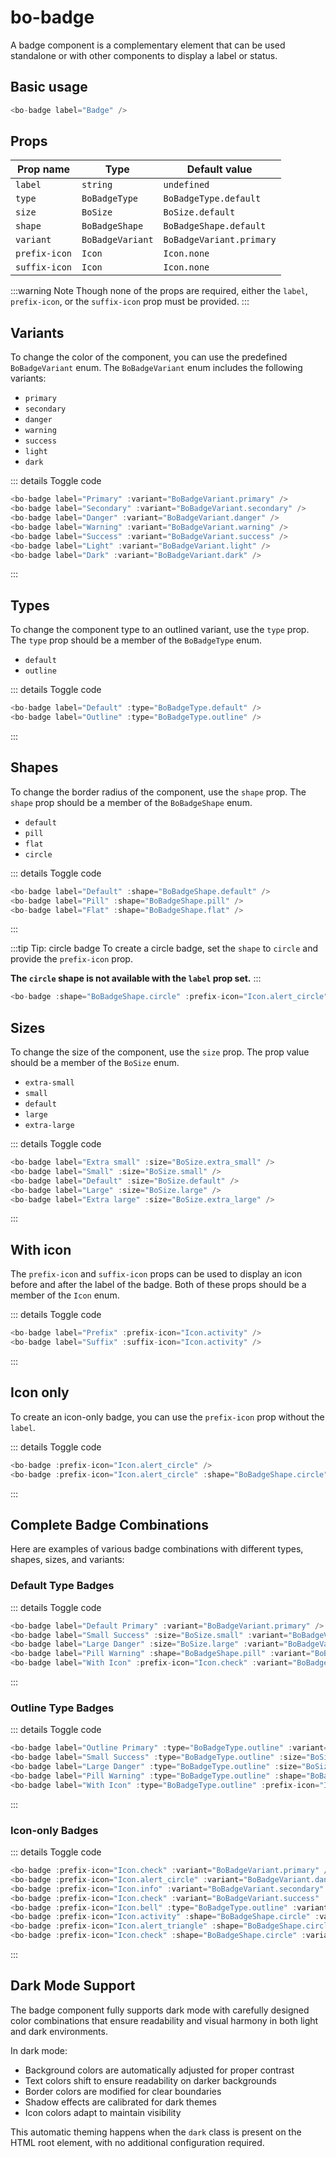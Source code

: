 <script setup>
  import { BoBadge, BoBadgeVariant, BoBadgeType, BoBadgeShape } from '@/components/bo_badge';
  import { Icon } from '@/components/bo_icon';
  import { BoSize } from '@/shared';
</script>

# bo-badge

A badge component is a complementary element that can be used standalone or with other components to display a label or status.

<bo-badge label="Badge" />

## Basic usage

```js
<bo-badge label="Badge" />
```

## Props

| Prop name     | Type             | Default value            |
| ------------- | ---------------- | ------------------------ |
| `label`       | `string`         | `undefined`              |
| `type`        | `BoBadgeType`    | `BoBadgeType.default`    |
| `size`        | `BoSize`         | `BoSize.default`         |
| `shape`       | `BoBadgeShape`   | `BoBadgeShape.default`   |
| `variant`     | `BoBadgeVariant` | `BoBadgeVariant.primary` |
| `prefix-icon` | `Icon`           | `Icon.none`              |
| `suffix-icon` | `Icon`           | `Icon.none`              |

:::warning Note
Though none of the props are required, either the `label`, `prefix-icon`, or the `suffix-icon` prop must be provided.
:::

## Variants

To change the color of the component, you can use the predefined `BoBadgeVariant` enum. The `BoBadgeVariant` enum includes the following variants:

- `primary`
- `secondary`
- `danger`
- `warning`
- `success`
- `light`
- `dark`

<div class="flex flex-wrap gap-2 mt-2">
  <bo-badge label="Primary" :variant="BoBadgeVariant.primary" />
  <bo-badge label="Secondary" :variant="BoBadgeVariant.secondary" />
  <bo-badge label="Danger" :variant="BoBadgeVariant.danger" />
  <bo-badge label="Warning" :variant="BoBadgeVariant.warning" />
  <bo-badge label="Success" :variant="BoBadgeVariant.success" />
  <bo-badge label="Light" :variant="BoBadgeVariant.light" />
  <bo-badge label="Dark" :variant="BoBadgeVariant.dark" />
</div>

::: details Toggle code

```js
<bo-badge label="Primary" :variant="BoBadgeVariant.primary" />
<bo-badge label="Secondary" :variant="BoBadgeVariant.secondary" />
<bo-badge label="Danger" :variant="BoBadgeVariant.danger" />
<bo-badge label="Warning" :variant="BoBadgeVariant.warning" />
<bo-badge label="Success" :variant="BoBadgeVariant.success" />
<bo-badge label="Light" :variant="BoBadgeVariant.light" />
<bo-badge label="Dark" :variant="BoBadgeVariant.dark" />
```

:::

## Types

To change the component type to an outlined variant, use the `type` prop.
The `type` prop should be a member of the `BoBadgeType` enum.

- `default`
- `outline`

<div class="flex gap-2 mt-2">
  <bo-badge label="Default" :type="BoBadgeType.default" />
  <bo-badge label="Outline" :type="BoBadgeType.outline" />
</div>

::: details Toggle code

```js
<bo-badge label="Default" :type="BoBadgeType.default" />
<bo-badge label="Outline" :type="BoBadgeType.outline" />
```

:::

## Shapes

To change the border radius of the component, use the `shape` prop.
The `shape` prop should be a member of the `BoBadgeShape` enum.

- `default`
- `pill`
- `flat`
- `circle`

<div class="flex gap-2 mt-2">
  <bo-badge label="Default" :shape="BoBadgeShape.default" />
  <bo-badge label="Pill" :shape="BoBadgeShape.pill" />
  <bo-badge label="Flat" :shape="BoBadgeShape.flat" />
</div>

::: details Toggle code

```js
<bo-badge label="Default" :shape="BoBadgeShape.default" />
<bo-badge label="Pill" :shape="BoBadgeShape.pill" />
<bo-badge label="Flat" :shape="BoBadgeShape.flat" />
```

:::

:::tip Tip: circle badge
To create a circle badge, set the `shape` to `circle` and provide the `prefix-icon` prop.

<b>The `circle` shape is not available with the `label` prop set.</b>
:::

<div class="flex gap-2 mt-2">
  <bo-badge :shape="BoBadgeShape.circle" :prefix-icon="Icon.alert_circle" />
</div>

```js
<bo-badge :shape="BoBadgeShape.circle" :prefix-icon="Icon.alert_circle" />
```

## Sizes

To change the size of the component, use the `size` prop.
The prop value should be a member of the `BoSize` enum.

- `extra-small`
- `small`
- `default`
- `large`
- `extra-large`

<div class="flex gap-2 items-center mt-2">
  <bo-badge label="Extra small" :size="BoSize.extra_small" />
  <bo-badge label="Small" :size="BoSize.small" />
  <bo-badge label="Default" :size="BoSize.default" />
  <bo-badge label="Large" :size="BoSize.large" />
  <bo-badge label="Extra large" :size="BoSize.extra_large" />
</div>

::: details Toggle code

```js
<bo-badge label="Extra small" :size="BoSize.extra_small" />
<bo-badge label="Small" :size="BoSize.small" />
<bo-badge label="Default" :size="BoSize.default" />
<bo-badge label="Large" :size="BoSize.large" />
<bo-badge label="Extra large" :size="BoSize.extra_large" />
```

:::

## With icon

The `prefix-icon` and `suffix-icon` props can be used to display an icon before and after the label of the badge.
Both of these props should be a member of the `Icon` enum.

<div class="flex gap-2 mt-2">
  <bo-badge label="Prefix" :prefix-icon="Icon.activity" />
  <bo-badge label="Suffix" :suffix-icon="Icon.activity" />
</div>

::: details Toggle code

```js
<bo-badge label="Prefix" :prefix-icon="Icon.activity" />
<bo-badge label="Suffix" :suffix-icon="Icon.activity" />
```

:::

## Icon only

To create an icon-only badge, you can use the `prefix-icon` prop without the `label`.

<div class="flex gap-2 mt-2">
  <bo-badge :prefix-icon="Icon.alert_circle" />
  <bo-badge :prefix-icon="Icon.alert_circle" :shape="BoBadgeShape.circle" />
</div>

::: details Toggle code

```js
<bo-badge :prefix-icon="Icon.alert_circle" />
<bo-badge :prefix-icon="Icon.alert_circle" :shape="BoBadgeShape.circle" />
```

:::

## Complete Badge Combinations

Here are examples of various badge combinations with different types, shapes, sizes, and variants:

### Default Type Badges

<div class="flex flex-wrap gap-2 mt-2">
  <bo-badge label="Default Primary" :variant="BoBadgeVariant.primary" />
  <bo-badge label="Small Success" :size="BoSize.small" :variant="BoBadgeVariant.success" />
  <bo-badge label="Large Danger" :size="BoSize.large" :variant="BoBadgeVariant.danger" />
  <bo-badge label="Pill Warning" :shape="BoBadgeShape.pill" :variant="BoBadgeVariant.warning" />
  <bo-badge label="With Icon" :prefix-icon="Icon.check" :variant="BoBadgeVariant.primary" />
</div>

::: details Toggle code

```js
<bo-badge label="Default Primary" :variant="BoBadgeVariant.primary" />
<bo-badge label="Small Success" :size="BoSize.small" :variant="BoBadgeVariant.success" />
<bo-badge label="Large Danger" :size="BoSize.large" :variant="BoBadgeVariant.danger" />
<bo-badge label="Pill Warning" :shape="BoBadgeShape.pill" :variant="BoBadgeVariant.warning" />
<bo-badge label="With Icon" :prefix-icon="Icon.check" :variant="BoBadgeVariant.primary" />
```

:::

### Outline Type Badges

<div class="flex flex-wrap gap-2 mt-2">
  <bo-badge label="Outline Primary" :type="BoBadgeType.outline" :variant="BoBadgeVariant.primary" />
  <bo-badge label="Small Success" :type="BoBadgeType.outline" :size="BoSize.small" :variant="BoBadgeVariant.success" />
  <bo-badge label="Large Danger" :type="BoBadgeType.outline" :size="BoSize.large" :variant="BoBadgeVariant.danger" />
  <bo-badge label="Pill Warning" :type="BoBadgeType.outline" :shape="BoBadgeShape.pill" :variant="BoBadgeVariant.warning" />
  <bo-badge label="With Icon" :type="BoBadgeType.outline" :prefix-icon="Icon.check" :variant="BoBadgeVariant.primary" />
</div>

::: details Toggle code

```js
<bo-badge label="Outline Primary" :type="BoBadgeType.outline" :variant="BoBadgeVariant.primary" />
<bo-badge label="Small Success" :type="BoBadgeType.outline" :size="BoSize.small" :variant="BoBadgeVariant.success" />
<bo-badge label="Large Danger" :type="BoBadgeType.outline" :size="BoSize.large" :variant="BoBadgeVariant.danger" />
<bo-badge label="Pill Warning" :type="BoBadgeType.outline" :shape="BoBadgeShape.pill" :variant="BoBadgeVariant.warning" />
<bo-badge label="With Icon" :type="BoBadgeType.outline" :prefix-icon="Icon.check" :variant="BoBadgeVariant.primary" />
```

:::

### Icon-only Badges

<div class="flex flex-wrap gap-2 mt-2">
  <bo-badge :prefix-icon="Icon.check" :variant="BoBadgeVariant.primary" />
  <bo-badge :prefix-icon="Icon.alert_circle" :variant="BoBadgeVariant.danger" />
  <bo-badge :prefix-icon="Icon.info" :variant="BoBadgeVariant.secondary" :shape="BoBadgeShape.pill" />
  <bo-badge :prefix-icon="Icon.check" :variant="BoBadgeVariant.success" :size="BoSize.large" />
  <bo-badge :prefix-icon="Icon.bell" :type="BoBadgeType.outline" :variant="BoBadgeVariant.warning" />
  <bo-badge :prefix-icon="Icon.activity" :shape="BoBadgeShape.circle" :variant="BoBadgeVariant.primary" />
  <bo-badge :prefix-icon="Icon.alert_triangle" :shape="BoBadgeShape.circle" :variant="BoBadgeVariant.danger" />
  <bo-badge :prefix-icon="Icon.check" :shape="BoBadgeShape.circle" :variant="BoBadgeVariant.success" />
</div>

::: details Toggle code

```js
<bo-badge :prefix-icon="Icon.check" :variant="BoBadgeVariant.primary" />
<bo-badge :prefix-icon="Icon.alert_circle" :variant="BoBadgeVariant.danger" />
<bo-badge :prefix-icon="Icon.info" :variant="BoBadgeVariant.secondary" :shape="BoBadgeShape.pill" />
<bo-badge :prefix-icon="Icon.check" :variant="BoBadgeVariant.success" :size="BoSize.large" />
<bo-badge :prefix-icon="Icon.bell" :type="BoBadgeType.outline" :variant="BoBadgeVariant.warning" />
<bo-badge :prefix-icon="Icon.activity" :shape="BoBadgeShape.circle" :variant="BoBadgeVariant.primary" />
<bo-badge :prefix-icon="Icon.alert_triangle" :shape="BoBadgeShape.circle" :variant="BoBadgeVariant.danger" />
<bo-badge :prefix-icon="Icon.check" :shape="BoBadgeShape.circle" :variant="BoBadgeVariant.success" />
```

:::

## Dark Mode Support

The badge component fully supports dark mode with carefully designed color combinations that ensure readability and visual harmony in both light and dark environments.

<div class="flex flex-wrap gap-2 p-4 mt-2 bg-white dark:bg-gray-800 rounded-md">
  <bo-badge label="Primary" :variant="BoBadgeVariant.primary" />
  <bo-badge label="Secondary" :variant="BoBadgeVariant.secondary" />
  <bo-badge label="Outline" :type="BoBadgeType.outline" :variant="BoBadgeVariant.primary" />
  <bo-badge :prefix-icon="Icon.activity" :shape="BoBadgeShape.circle" />
  <bo-badge label="With Icon" :prefix-icon="Icon.check" />
</div>

In dark mode:

- Background colors are automatically adjusted for proper contrast
- Text colors shift to ensure readability on darker backgrounds
- Border colors are modified for clear boundaries
- Shadow effects are calibrated for dark themes
- Icon colors adapt to maintain visibility

This automatic theming happens when the `dark` class is present on the HTML root element, with no additional configuration required.
